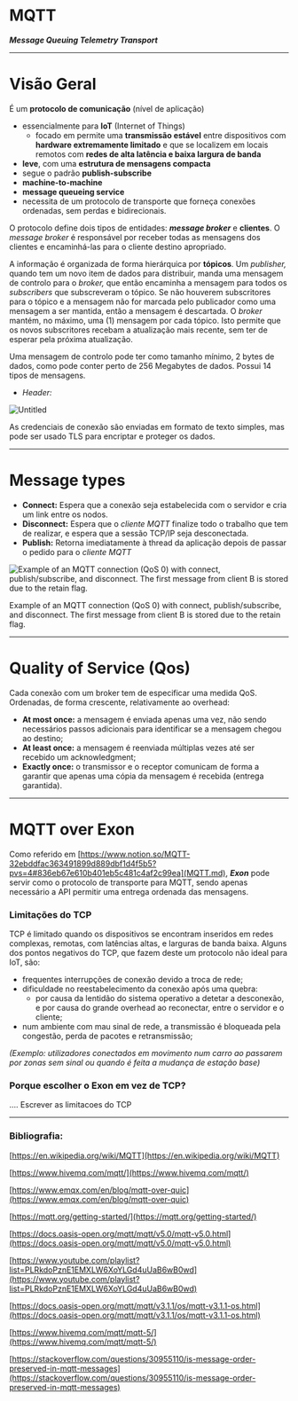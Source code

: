 # MQTT

***Message Queuing Telemetry Transport***

---

# Visão Geral

É um **protocolo de comunicação** (nível de aplicação)

- essencialmente para **IoT** (Internet of Things)
    - focado em permite uma **transmissão estável** entre dispositivos com **hardware extremamente limitado** e que se localizem em locais remotos com **redes de alta latência e baixa largura de banda**
- **leve**, com uma **estrutura de mensagens compacta**
- segue o padrão **publish-subscribe**
- **machine-to-machine**
- **message queueing service**
- necessita de um protocolo de transporte que forneça conexões ordenadas, sem perdas e bidirecionais.

O protocolo define dois tipos de entidades: ***message broker*** e **clientes**. O *message broker* é responsável por receber todas as mensagens dos clientes e encaminhá-las para o cliente destino apropriado. 

A informação é organizada de forma hierárquica por **tópicos**. Um *publisher,* quando tem um novo item de dados para distribuir, manda uma mensagem de controlo para o *broker,* que então encaminha a mensagem para todos os *subscribers* que subscreveram o tópico. Se não houverem subscritores para o tópico e a mensagem não for marcada pelo publicador como uma mensagem a ser mantida, então a mensagem é descartada. O *broker* mantém, no máximo, uma (1) mensagem por cada tópico. Isto permite que os novos subscritores recebam a atualização mais recente, sem ter de esperar pela próxima atualização.

Uma mensagem de controlo pode ter como tamanho mínimo, 2 bytes de dados, como pode conter perto de 256 Megabytes de dados. Possui 14 tipos de mensagens. 

- *Header:*

![Untitled](Tese/Estudo%20da%20arte%20(MOMs)/MQTT/Untitled.png)

As credenciais de conexão são enviadas em formato de texto simples, mas pode ser usado TLS para encriptar e proteger os dados.

---

# Message types

- **Connect:** Espera que a conexão seja estabelecida com o servidor e cria um link entre os nodos.
- **Disconnect:** Espera que o *cliente MQTT* finalize todo o trabalho que tem de realizar, e espera que a sessão TCP/IP seja desconectada.
- **Publish:** Retorna imediatamente à thread da aplicação depois de passar o pedido para o *cliente MQTT*

![Example of an MQTT connection (QoS 0) with connect, publish/subscribe, and disconnect. The first message from client B is stored due to the retain flag.](300px-MQTT_protocol_example_without_QoS.svg.png)

Example of an MQTT connection (QoS 0) with connect, publish/subscribe, and disconnect. The first message from client B is stored due to the retain flag.

---

# Quality of Service (Qos)

Cada conexão com um broker tem de especificar uma medida QoS. Ordenadas, de forma crescente, relativamente ao overhead:

- **At most once:** a mensagem é enviada apenas uma vez, não sendo necessários passos adicionais para identificar se a mensagem chegou ao destino;
- **At least once:** a mensagem é reenviada múltiplas vezes até ser recebido um acknowledgment;
- **Exactly once:** o transmissor e o receptor comunicam de forma a garantir que apenas uma cópia da mensagem é recebida (entrega garantida).

---

# MQTT over Exon

Como referido em [https://www.notion.so/MQTT-32ebddfac363491899d889dbf1d4f5b5?pvs=4#836eb67e610b401eb5c481c4af2c99ea](MQTT.md), ***Exon*** pode servir como o protocolo de transporte para MQTT, sendo apenas necessário a API permitir uma entrega ordenada das mensagens.

### Limitações do TCP

TCP é limitado quando os dispositivos se encontram inseridos em redes complexas, remotas, com latências altas, e larguras de banda baixa. Alguns dos pontos negativos do TCP, que fazem deste um protocolo não ideal para IoT, são:

- frequentes interrupções de conexão devido a troca de rede;
- dificuldade no reestabelecimento da conexão após uma quebra:
    - por causa da lentidão do sistema operativo a detetar a desconexão, e por causa do grande overhead ao reconectar, entre o servidor e o cliente;
- num ambiente com mau sinal de rede, a transmissão é bloqueada pela congestão, perda de pacotes e retransmissão;

*(Exemplo: utilizadores conectados em movimento num carro ao passarem por zonas sem sinal ou quando é feita a mudança de estação base)*

### Porque escolher o Exon em vez de TCP?

…. Escrever as limitacoes do TCP

---

### Bibliografia:

[https://en.wikipedia.org/wiki/MQTT](https://en.wikipedia.org/wiki/MQTT)

[https://www.hivemq.com/mqtt/](https://www.hivemq.com/mqtt/)

[https://www.emqx.com/en/blog/mqtt-over-quic](https://www.emqx.com/en/blog/mqtt-over-quic)

[https://mqtt.org/getting-started/](https://mqtt.org/getting-started/)

[https://docs.oasis-open.org/mqtt/mqtt/v5.0/mqtt-v5.0.html](https://docs.oasis-open.org/mqtt/mqtt/v5.0/mqtt-v5.0.html)

[https://www.youtube.com/playlist?list=PLRkdoPznE1EMXLW6XoYLGd4uUaB6wB0wd](https://www.youtube.com/playlist?list=PLRkdoPznE1EMXLW6XoYLGd4uUaB6wB0wd)

[https://docs.oasis-open.org/mqtt/mqtt/v3.1.1/os/mqtt-v3.1.1-os.html](https://docs.oasis-open.org/mqtt/mqtt/v3.1.1/os/mqtt-v3.1.1-os.html)

[https://www.hivemq.com/mqtt/mqtt-5/](https://www.hivemq.com/mqtt/mqtt-5/)

[https://stackoverflow.com/questions/30955110/is-message-order-preserved-in-mqtt-messages](https://stackoverflow.com/questions/30955110/is-message-order-preserved-in-mqtt-messages)